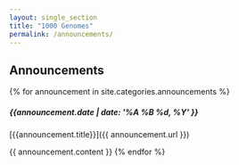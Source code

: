 ```yaml
---
layout: single_section
title: "1000 Genomes"
permalink: /announcements/
---
```


## Announcements
{% for announcement in site.categories.announcements %}
##### {{announcement.date | date: '%A %B %d, %Y' }}

[{{announcement.title}}]({{ announcement.url }})

{{ announcement.content }}
{% endfor %}
  
